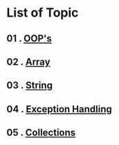 # List of Topic

## 01 . [**OOP's**](https://github.com/nayanR3/SkillMineCodes/blob/master/mdFiles/oops.md)

## 02 . [**Array**](https://github.com/nayanR3/SkillMineCodes/blob/master/mdFiles/array.md)

## 03 . [**String**](https://github.com/nayanR3/SkillMineCodes/blob/master/mdFiles/string.md)

## 04 . [**Exception Handling**](https://github.com/nayanR3/SkillMineCodes/blob/master/mdFiles/excep.md)
## 05 . [**Collections**](https://github.com/nayanR3/SkillMineCodes/blob/master/mdFiles/collection.md)